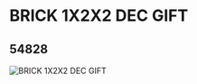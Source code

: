 # BRICK 1X2X2 DEC GIFT
## 54828
![BRICK 1X2X2 DEC GIFT](https://lc-www-live-s.legocdn.com/media/bricks/5/2/4285584.jpg)